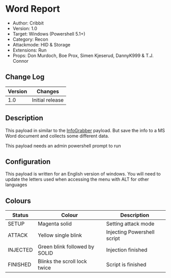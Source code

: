 # Word Report
- Author: Cribbit
- Version: 1.0
- Target: Windows (Powershell 5.1+)
- Category: Recon
- Attackmode: HID & Storage
- Extensions: Run
- Props: Don Murdoch, Boe Prox, Simen Kjeserud, DannyK999 & T.J. Connor

## Change Log
| Version | Changes         |
| ------- | --------------- |
| 1.0     | Initial release |

## Description
This payload in similar to the [InfoGrabber](https://github.com/hak5/bashbunny-payloads/tree/master/payloads/library/recon/InfoGrabber) payload. But save the info to a MS Word document and collects some different data.

This payload needs an admin powershell prompt to run

## Configuration
This payload is written for an English version of windows. You will need to update the letters used when accessing the menu with ALT for other languages

## Colours
| Status   | Colour                        | Description                 |
| -------- | ----------------------------- | --------------------------- |
| SETUP    | Magenta solid                 | Setting attack mode         |
| ATTACK   | Yellow single blink           | Injecting Powershell script |
| INJECTED | Green blink followed by SOLID | Injection finished          |
| FINISHED | Blinks the scroll lock twice  | Script is finished          |